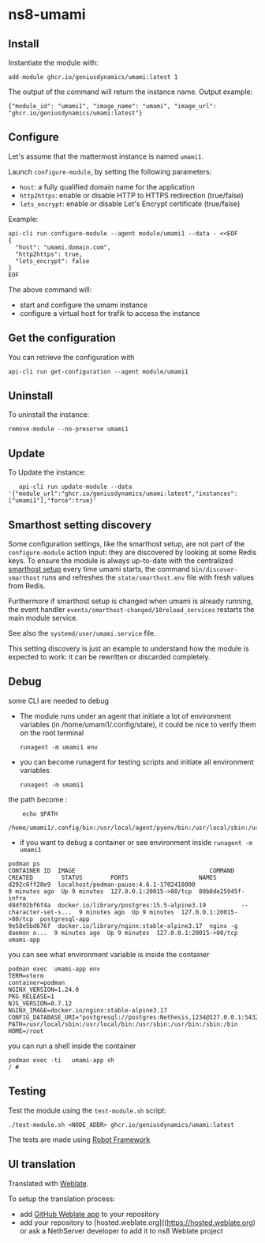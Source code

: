 # ns8-umami

## Install

Instantiate the module with:

    add-module ghcr.io/geniusdynamics/umami:latest 1

The output of the command will return the instance name.
Output example:

    {"module_id": "umami1", "image_name": "umami", "image_url": "ghcr.io/geniusdynamics/umami:latest"}

## Configure

Let's assume that the mattermost instance is named `umami1`.

Launch `configure-module`, by setting the following parameters:
- `host`: a fully qualified domain name for the application
- `http2https`: enable or disable HTTP to HTTPS redirection (true/false)
- `lets_encrypt`: enable or disable Let's Encrypt certificate (true/false)


Example:

```
api-cli run configure-module --agent module/umami1 --data - <<EOF
{
  "host": "umami.domain.com",
  "http2https": true,
  "lets_encrypt": false
}
EOF
```

The above command will:
- start and configure the umami instance
- configure a virtual host for trafik to access the instance

## Get the configuration
You can retrieve the configuration with

```
api-cli run get-configuration --agent module/umami1
```

## Uninstall

To uninstall the instance:

    remove-module --no-preserve umami1

## Update

To Update the instance:
```shell
   api-cli run update-module --data '{"module_url":"ghcr.io/geniusdynamics/umami:latest","instances":["umami1"],"force":true}'
```
 
## Smarthost setting discovery

Some configuration settings, like the smarthost setup, are not part of the
`configure-module` action input: they are discovered by looking at some
Redis keys.  To ensure the module is always up-to-date with the
centralized [smarthost
setup](https://geniusdynamics.github.io/ns8-core/core/smarthost/) every time
umami starts, the command `bin/discover-smarthost` runs and refreshes
the `state/smarthost.env` file with fresh values from Redis.

Furthermore if smarthost setup is changed when umami is already
running, the event handler `events/smarthost-changed/10reload_services`
restarts the main module service.

See also the `systemd/user/umami.service` file.

This setting discovery is just an example to understand how the module is
expected to work: it can be rewritten or discarded completely.

## Debug

some CLI are needed to debug

- The module runs under an agent that initiate a lot of environment variables (in /home/umami1/.config/state), it could be nice to verify them
on the root terminal

    `runagent -m umami1 env`

- you can become runagent for testing scripts and initiate all environment variables
  
    `runagent -m umami1`

 the path become : 
```
    echo $PATH
    /home/umami1/.config/bin:/usr/local/agent/pyenv/bin:/usr/local/sbin:/usr/local/bin:/usr/sbin:/usr/bin:/usr/
```

- if you want to debug a container or see environment inside
 `runagent -m umami1`
 ```
podman ps
CONTAINER ID  IMAGE                                      COMMAND               CREATED        STATUS        PORTS                    NAMES
d292c6ff28e9  localhost/podman-pause:4.6.1-1702418000                          9 minutes ago  Up 9 minutes  127.0.0.1:20015->80/tcp  80b8de25945f-infra
d8df02bf6f4a  docker.io/library/postgres:15.5-alpine3.19          --character-set-s...  9 minutes ago  Up 9 minutes  127.0.0.1:20015->80/tcp  postgresql-app
9e58e5bd676f  docker.io/library/nginx:stable-alpine3.17  nginx -g daemon o...  9 minutes ago  Up 9 minutes  127.0.0.1:20015->80/tcp  umami-app
```

you can see what environment variable is inside the container
```
podman exec  umami-app env
TERM=xterm
container=podman
NGINX_VERSION=1.24.0
PKG_RELEASE=1
NJS_VERSION=0.7.12
NGINX_IMAGE=docker.io/nginx:stable-alpine3.17
CONFIG_DATABASE_URI="postgresql://postgres:Nethesis,1234@127.0.0.1:5432/toto"
PATH=/usr/local/sbin:/usr/local/bin:/usr/sbin:/usr/bin:/sbin:/bin
HOME=/root
```

you can run a shell inside the container

```
podman exec -ti   umami-app sh
/ # 
```
## Testing

Test the module using the `test-module.sh` script:


    ./test-module.sh <NODE_ADDR> ghcr.io/geniusdynamics/umami:latest

The tests are made using [Robot Framework](https://robotframework.org/)

## UI translation

Translated with [Weblate](https://hosted.weblate.org/projects/ns8/).

To setup the translation process:

- add [GitHub Weblate app](https://docs.weblate.org/en/latest/admin/continuous.html#github-setup) to your repository
- add your repository to [hosted.weblate.org]((https://hosted.weblate.org) or ask a NethServer developer to add it to ns8 Weblate project
